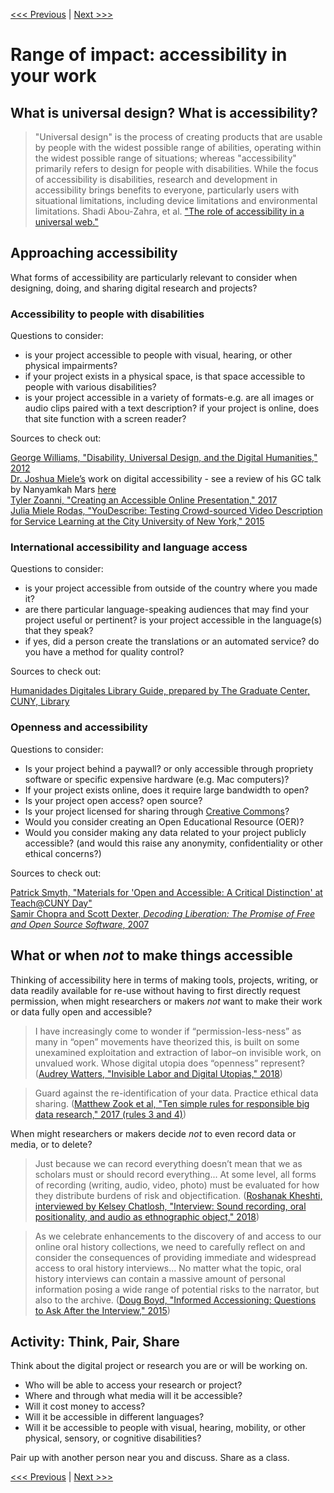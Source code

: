[<<< Previous](impact3.md) | [Next >>>](cases.md)

# Range of impact: accessibility in your work

## What is universal design? What is accessibility?

> "Universal design" is the process of creating products that are usable by people with the widest possible range of abilities, operating within the widest possible range of situations; whereas "accessibility" primarily refers to design for people with disabilities. While the focus of accessibility is disabilities, research and development in accessibility brings benefits to everyone, particularly users with situational limitations, including device limitations and environmental limitations. Shadi Abou-Zahra, et al. ["The role of accessibility in a universal web."](https://dl.acm.org/citation.cfm?doid=2596695.2596719)

## Approaching accessibility

What forms of accessibility are particularly relevant to consider when designing, doing, and sharing digital research and projects?

### Accessibility to people with disabilities

Questions to consider:

- is your project accessible to people with visual, hearing, or other physical impairments?  
- if your project exists in a physical space, is that space accessible to people with various disabilities?
- is your project accessible in a variety of formats-e.g. are all images or audio clips paired with a text description? if your project is online, does that site function with a screen reader?  

Sources to check out:  

[George Williams, "Disability, Universal Design, and the Digital Humanities," 2012](http://dhdebates.gc.cuny.edu/debates/text/44)  
[Dr. Joshua Miele’s](http://www.ski.org/users/joshua-miele) work on digital accessibility - see a review of his GC talk by Nanyamkah Mars [here](http://dh.prattsils.org/blog/resources/event-reviews/digital-accessibility-and-the-making-of-a-meta-maker-movement-a-talk-by-dr-joshua-miele-hosted-by-gc-digital-initiatives-at-the-graduate-center-cuny-on-thursday-october-20-2016/)  
[Tyler Zoanni, "Creating an Accessible Online Presentation," 2017](https://culanth.org/fieldsights/1335-creating-an-accessible-online-presentation)  
[Julia Miele Rodas, "YouDescribe: Testing Crowd-sourced Video Description for Service Learning at the City University of New York," 2015](https://jitp.commons.gc.cuny.edu/youdescribe-testing-crowd-sourced-video-description-for-service-learning-at-the-city-university-of-new-york/)  

### International accessibility and language access

Questions to consider:

- is your project accessible from outside of the country where you made it?
- are there particular language-speaking audiences that may find your project useful or pertinent? is your project accessible in the language(s) that they speak?
- if yes, did a person create the translations or an automated service? do you have a method for quality control?

Sources to check out:

[Humanidades Digitales Library Guide, prepared by The Graduate Center, CUNY, Library](https://libguides.gc.cuny.edu/c.php?g=405353&p=5674973)

### Openness and accessibility

Questions to consider:

- Is your project behind a paywall? or only accessible through propriety software or specific expensive hardware (e.g. Mac computers)?
- If your project exists online, does it require large bandwidth to open? 
- Is your project open access? open source? 
- Is your project licensed for sharing through [Creative Commons](https://creativecommons.org/)?
- Would you consider creating an Open Educational Resource (OER)?
- Would you consider making any data related to your project publicly accessible? (and would this raise any anonymity, confidentiality or other ethical concerns?)

Sources to check out:

[Patrick Smyth, "Materials for 'Open and Accessible: A Critical Distinction' at Teach@CUNY Day"](https://github.com/pbsmyth/open_and_accessible)  
[Samir Chopra and Scott Dexter, *Decoding Liberation: The Promise of Free and Open Source Software*, 2007](http://www.sci.brooklyn.cuny.edu/~bcfoss/DL/)  

## What or when *not* to make things accessible  

Thinking of accessibility here in terms of making tools, projects, writing, or data readily available for re-use without having to first directly request permission, when might researchers or makers *not* want to make their work or data fully open and accessible? 

> I have increasingly come to wonder if “permission-less-ness” as many in “open” movements have theorized this, is built on some unexamined exploitation and extraction of labor–on invisible work, on unvalued work. Whose digital utopia does “openness” represent? ([Audrey Watters, "Invisible Labor and Digital Utopias," 2018](http://hackeducation.com/2018/05/04/cuny-labor-open))  

> Guard against the re-identification of your data. Practice ethical data sharing. ([Matthew Zook et al, "Ten simple rules for responsible big data research," 2017 (rules 3 and 4)](http://journals.plos.org/ploscompbiol/article?id=10.1371/journal.pcbi.1005399))  

When might researchers or makers decide *not* to even record data or media, or to delete?    

> Just because we can record everything doesn’t mean that we as scholars must or should record everything... At some level, all forms of recording (writing, audio, video, photo) must be evaluated for how they distribute burdens of risk and objectification. ([Roshanak Kheshti, interviewed by Kelsey Chatlosh, "Interview: Sound recording, oral positionality, and audio as ethnographic object," 2018](http://parameters.ssrc.org/2018/04/interview-sound-recording-oral-positionality-and-audio-as-ethnographic-object/))  

> As we celebrate enhancements to the discovery of and access to our online oral history collections, we need to carefully reflect on and consider the consequences of providing immediate and widespread access to oral history interviews... No matter what the topic, oral history interviews can contain a massive amount of personal information posing a wide range of potential risks to the narrator, but also to the archive. ([Doug Boyd, "Informed Accessioning: Questions to Ask After the Interview," 2015](http://ohda.matrix.msu.edu/2015/03/informed-accessioning-questions-to-ask-after-the-interview/))  

## Activity: Think, Pair, Share  

Think about the digital project or research you are or will be working on. 

- Who will be able to access your research or project? 
- Where and through what media will it be accessible?
- Will it cost money to access?  
- Will it be accessible in different languages?  
- Will it be accessible to people with visual, hearing, mobility, or other physical, sensory, or cognitive disabilities?

Pair up with another person near you and discuss. Share as a class.  

[<<< Previous](impact3.md) | [Next >>>](cases.md)
